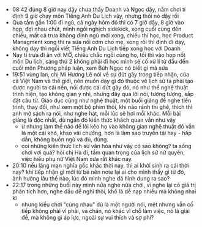 - 08:42 đúng 8 giờ nay dậy chưa thấy Doanh và Ngọc dậy, nằm chơi tí định 9 giờ chạy môn Tiếng Anh Du Lịch vậy, nhưng thôi nó dậy rồi
- Qua tầm gần 1:00 đi ngủ, cả ngày hôm đó thì có 7 giờ dậy, 8 giờ vào họp, đợi nhau chút, mình ngồi nghịch sidekick, xong cuối cùng đến chiều, mất cả trưa không định ngủ mới xong, chiều thì học, học Product Managment xong thì ra sửa nồi cơm cho mẹ, xong rồi thì định đi dạy, không dạy thì ngồi viết Tiếng Anh Du Lịch tiếp xong học với Doanh
- Nay tí trưa đi ăn với MỞ, chiều chắc ngồi cùng họ, tối thì vào họp nốt môn Du lịch, sáng thứ 2 không phải đi học mình sẽ cố xử lí từ đầu đến cuối môn Phương pháp luận, xem Bủh Ngọc nó biết gì mà sửa
- 19:51 vùng lan, chị Mi Hương Lê nói về sự đứt gãy trong tiếp nhận, của cả Việt Nam và thế giới, nên muốn dạy gì đó thuộc về lịch sử ta phải tạo được người ta cái nền, nối được cái đứt gãy đó, nó như thể nghệ thuật trình hiện, tạo không gian ý nhỉ, nhưng đây qua lời nói, tưởng tượng, sắp đặt câu từ. Giáo dục cũng như nghệ thuật, một buổi giảng để nghe tiến trình, thay đổi, như xem một bộ phim thôi, khi nào rảnh thì ghé, thích thì anh mở sách ra nói, như nghe hát, mỗi lúc sẽ hơi mỗi khác. Mỗi bài giảng là độc nhất, dù ngần đó kiến thức khách quan vẫn như vậy
	- ừ nhưng làm thế nào để lôi kéo họ vào không gian nghệ thuật đó vẫn là một cái khó, khso vãi chưởng, hơn là làm sao truyền tải hay - hấp dẫn, không buồn ngủ và đủ, đúng.
	- coi những kiến thức lịch sử văn hóa như vậy có sao không? ta sống chơi vơi quá? hỏi chị Hà đi, tầm quan trọng của lịch sử nữ quyền, việc hiểu phụ nữ Việt Nam xưa rất khác nay.
- 20:10 nếu lãng mạn nghĩa gốc khác thời nay, thì ai khởi sinh ra cái thời nay? khi tiếp nhận gì mới từ bé nên note lại ai cho mình thấy gì từ đó, ảnh hưởng lâu thế nào, lúc đó mình nghe đã hình dung ra sao?
- 22:17 trong những buổi này mình nửa nghe nửa chơi, vì nghe lại có giá trị phân tích hơn, nghe đầu để nghĩ thôi, khổ là dễ nạp nhiều mà không nhai kĩ
	- nhưng kiểu chơi "cùng nhau" dù là một người nói, mệt nhưng vẫn cố tiếp không phải vì phải, và chán, nó khác vl chỗ làm việc, nó là giải đề, mà không gì áp lực, ngoài sự vui thích và sợ phí?